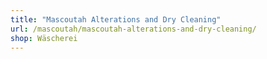 ```yaml
---
title: "Mascoutah Alterations and Dry Cleaning"
url: /mascoutah/mascoutah-alterations-and-dry-cleaning/
shop: Wäscherei
---
```

